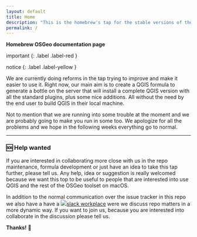 ```yaml
---
layout: default
title: Home
description: "This is the homebrew's tap for the stable versions of the OSGeo geospatial toolset."
permalink: /
---
```


<p class="fs-8 text-center"><b>Homebrew OSGeo documentation page</b></p>

<div markdown="1">
important
{: .label .label-red }

notice
{: .label .label-yellow }

We are currently doing reforms in the tap trying to improve and make it easier to use it. Right now, our main aim is to create a QGIS formula to generate a bottle on the server that will install a complete QGIS version with all the standard plugins, plus some nice additions. All without the need by the end user to build QGIS  in their local machine. 

Not to mention that we are running into some trouble at the moment and we are probably going to make you run in some too. We apologize for all the problems and we hope in the following weeks everything go to normal.
</div>

------

### :sos: Help wanted

If you are interested in collaborating more close with us in the repo maintenance, formula development or just have an idea to take this tap further, please tell us. Any help, idea or suggestion is really welcomed because we want this top to be useful to people that are interested into use QGIS and the rest of the OSGeo toolset on macOS. 

In addition to the normal communication over the issue tracker in this repo we also have a have a [![](/assets/images/slack-icon-24px.png)slack workplace](https://homebrew-osgeo4mac.slack.com/) were we discuss repo matters in a more dynamic way. If you want to join us, because you are interested into collaborate in the discussion please tell us. 

**Thanks!** 🙏
